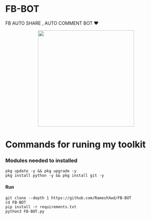 # FB-BOT
FB AUTO SHARE , AUTO 
COMMENT BOT ❤️
<p align="center"><img src="https://gifdb.com/images/high/glitching-hacker-hub-biwszmcveudzaori.gif" width="300"/></p>
    
# Commands for runing my toolkit

### Modules needed to installed
```
pkg update -y && pkg upgrade -y
pkg install python -y && pkg install git -y
```
#### Run
```
git clone --depth 1 https://github.com/RameshXwd/FB-BOT
cd FB-BOT
pip install -r requirements.txt
python3 FB-BOT.py
```
